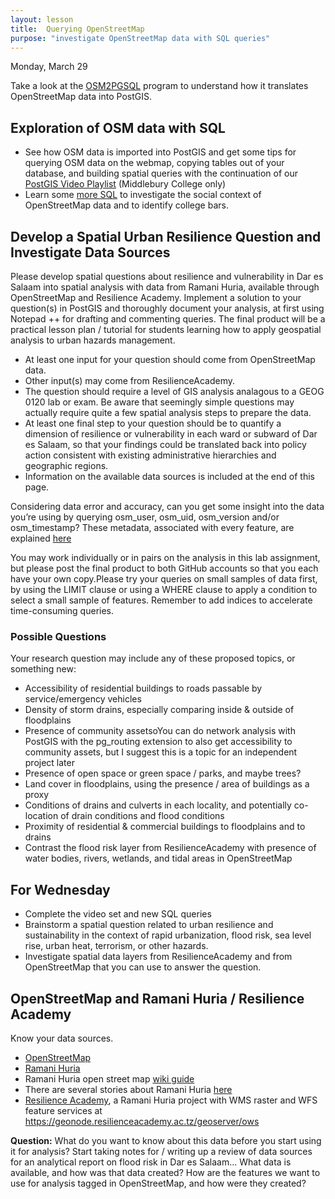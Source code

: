 ```yaml
---
layout: lesson
title:  Querying OpenStreetMap
purpose: "investigate OpenStreetMap data with SQL queries"
---
```


Monday, March 29

Take a look at the [OSM2PGSQL](https://osm2pgsql.org/) program to understand how it translates OpenStreetMap data into PostGIS. 
  
## Exploration of OSM data with SQL

- See how OSM data is imported into PostGIS and get some tips for querying OSM data on the webmap, copying tables out of your database, and building spatial queries with the continuation of our [PostGIS Video Playlist](https://midd.hosted.panopto.com/Panopto/Pages/Sessions/List.aspx?folderID=beda027d-3b8e-4700-9ae7-acf4012bdc0e) (Middlebury College only)
- Learn some [more SQL](assets/osm_sql.sql) to investigate the social context of OpenStreetMap data and to identify college bars.

## Develop a Spatial Urban Resilience Question and Investigate Data Sources

Please develop spatial questions about resilience and vulnerability in Dar es Salaam into spatial analysis with data from Ramani Huria, available through OpenStreetMap and Resilience Academy. Implement a solution to your question(s) in PostGIS and thoroughly document your analysis, at first using Notepad ++ for drafting and commenting queries. The final product will be a practical lesson plan / tutorial for students learning how to apply geospatial analysis to urban hazards management.

- At least one input for your question should come from OpenStreetMap data.
- Other input(s) may come from ResilienceAcademy.
- The question should require a level of GIS analysis analagous to a GEOG 0120 lab or exam. Be aware that seemingly simple questions may actually require quite a few spatial analysis steps to prepare the data.
- At least one final step to your question should be to quantify a dimension of resilience or vulnerability in each ward or subward of Dar es Salaam, so that your findings could be translated back into policy action consistent with existing administrative hierarchies and geographic regions.
- Information on the available data sources is included at the end of this page.

Considering data error and accuracy, can you get some insight into the data you’re using by querying osm_user, osm_uid, osm_version and/or osm_timestamp? These metadata, associated with every feature, are explained [here](https://wiki.openstreetmap.org/wiki/Elements)

You may work individually or in pairs on the analysis in this lab assignment, but please post the final product to both GitHub accounts so that you each have your own copy.Please try your queries on small samples of data first, by using the LIMIT clause or using a WHERE clause to apply a condition to select a small sample of features. Remember to add indices to accelerate time-consuming queries. 

### Possible Questions

Your research question may include any of these proposed topics, or something new:

- Accessibility of residential buildings to roads passable by service/emergency vehicles 
- Density of storm drains, especially comparing inside & outside of floodplains
- Presence of community assetsoYou can do network analysis with PostGIS with the pg_routing extension to also get accessibility to community assets, but I suggest this is a topic for an independent project later 
- Presence of open space or green space / parks, and maybe trees? 
- Land cover in floodplains, using the presence / area of buildings as a proxy 
- Conditions of drains and culverts in each locality, and potentially co-location of drain conditions and flood conditions 
- Proximity of residential & commercial buildings to floodplains and to drains
- Contrast the flood risk layer from ResilienceAcademy with presence of water bodies, rivers, wetlands, and tidal areas in OpenStreetMap

## For Wednesday
- Complete the video set and new SQL queries
- Brainstorm a spatial question related to urban resilience and sustainability in the context of rapid urbanization, flood risk, sea level rise, urban heat, terrorism, or other hazards.
- Investigate spatial data layers from ResilienceAcademy and from OpenStreetMap that you can use to answer the question.

## OpenStreetMap and Ramani Huria / Resilience Academy

Know your data sources.

- [OpenStreetMap](https://www.openstreetmap.org/#map=12/-6.8162/39.2203)
- [Ramani Huria](http://ramanihuria.org/)
- Ramani Huria open street map [wiki guide](https://wiki.openstreetmap.org/wiki/Dar_es_Salaam/Ramani_Huria)
- There are several stories about Ramani Huria [here](https://opendri.org/tag/tanzania/)
- [Resilience Academy](https://resilienceacademy.ac.tz/), a Ramani Huria project with WMS raster and WFS feature services at https://geonode.resilienceacademy.ac.tz/geoserver/ows

**Question:** What do you want to know about this data before you start using it for analysis? Start taking notes for / writing up a review of data sources for an analytical report on flood risk in Dar es Salaam... What data is available, and how was that data created? How are the features we want to use for analysis tagged in OpenStreetMap, and how were they created?